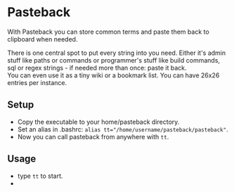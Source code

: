 # Pasteback

With Pasteback you can store common terms and paste them back to clipboard
when needed.

There is one central spot to put every string into you need.
Either it's admin stuff like paths or commands or programmer's stuff
like build commands, sql or regex strings - if needed more than once:
paste it back.  
You can even use it as a tiny wiki or a bookmark list. You can have 26x26
entries per instance.

## Setup
- Copy the executable to your home/pasteback directory.
- Set an alias in .bashrc: `alias tt="/home/username/pasteback/pasteback"`.
- Now you can call pasteback from anywhere with `tt`.

## Usage
- type `tt` to start.
- 